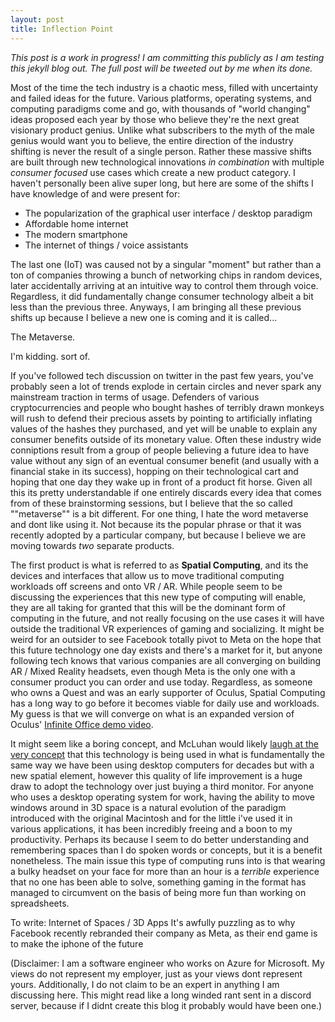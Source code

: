 ```yaml
---
layout: post
title: Inflection Point
---
```


*This post is a work in progress! I am committing this publicly as I am testing this jekyll blog out. The full post will be tweeted out by me when its done.*

Most of the time the tech industry is a chaotic mess, filled with uncertainty and failed ideas for the future. Various platforms, operating systems, and computing paradigms come and go, with thousands of "world changing" ideas proposed each year by those who believe they're the next great visionary product genius. Unlike what subscribers to the myth of the male genius would want you to believe, the entire direction of the industry shifting is never the result of a single person. Rather these massive shifts are built through new technological innovations _in combination_ with multiple _consumer focused_ use cases which create a new product category. I haven't personally been alive super long, but here are some of the shifts I have knowledge of and were present for:

* The popularization of the graphical user interface / desktop paradigm
* Affordable home internet
* The modern smartphone
* The internet of things / voice assistants

The last one (IoT) was caused not by a singular "moment" but rather than a ton of companies throwing a bunch of networking chips in random devices, later accidentally arriving at an intuitive way to control them through voice. Regardless, it did fundamentally change consumer technology albeit a bit less than the previous three. Anyways, I am bringing all these previous shifts up because I believe a new one is coming and it is called...

The Metaverse.

I'm kidding. sort of. 

If you've followed tech discussion on twitter in the past few years, you've probably seen a lot of trends explode in certain circles and never spark any mainstream traction in terms of usage. Defenders of various cryptocurrencies and people who bought hashes of terribly drawn monkeys will rush to defend their precious assets by pointing to artificially inflating values of the hashes they purchased, and yet will be unable to explain any consumer benefits outside of its monetary value. Often these industry wide conniptions result from a group of people believing a future idea to have value without any sign of an eventual consumer benefit (and usually with a financial stake in its success), hopping on their technological cart and hoping that one day they wake up in front of a product fit horse. Given all this its pretty understandable if one entirely discards every idea that comes from of these brainstorming sessions, but I believe that the so called ""metaverse"" is a bit different. For one thing, I hate the word metaverse and dont like using it. Not because its the popular phrase or that it was recently adopted by a particular company, but because I believe we are moving towards _two_ separate products. 

The first product is what is referred to as **Spatial Computing**, and its the devices and interfaces that allow us to move traditional computing workloads off screens and onto VR / AR. While people seem to be discussing the experiences that this new type of computing will enable, they are all taking for granted that this will be the dominant form of computing in the future, and not really focusing on the use cases it will have outside the traditional VR experiences of gaming and socializing. It might be weird for an outsider to see Facebook totally pivot to Meta on the hope that this future technology one day exists and there's a market for it, but anyone following tech knows that various companies are all converging on building AR / Mixed Reality headsets, even though Meta is the only one with a consumer product you can order and use today. Regardless, as someone who owns a Quest and was an early supporter of Oculus, Spatial Computing has a long way to go before it becomes viable for daily use and workloads. My guess is that we will converge on what is an expanded version of Oculus' [Infinite Office demo video](https://www.youtube.com/watch?v=5_bVkbG1ZCo). 

It might seem like a boring concept, and McLuhan would likely [laugh at the very concept](https://twitter.com/peterberkman/status/1453822572848635910?s=20) that this technology is being used in what is fundamentally the same way we have been using desktop computers for decades but with a new spatial element, however this quality of life improvement is a huge draw to adopt the technology over just buying a third monitor. For anyone who uses a desktop operating system for work, having the ability to move windows around in 3D space is a natural evolution of the paradigm introduced with the original Macintosh and for the little i've used it in various applications, it has been incredibly freeing and a boon to my productivity. Perhaps its because I seem to do better understanding and remembering spaces than I do spoken words or concepts, but it is a benefit nonetheless. The main issue this type of computing runs into is that wearing a bulky headset on your face for more than an hour is a _terrible_ experience that no one has been able to solve, something gaming in the format has managed to circumvent on the basis of being more fun than working on spreadsheets.

To write:
Internet of Spaces / 3D Apps
It's awfully puzzling as to why Facebook recently rebranded their company as Meta, as their end game is to make the iphone of the future

(Disclaimer: I am a software engineer who works on Azure for Microsoft. My views do not represent my employer, just as your views dont represent yours. Additionally, I do not claim to be an expert in anything I am discussing here. This might read like a long winded rant sent in a discord server, because if I didnt create this blog it probably would have been one.)
